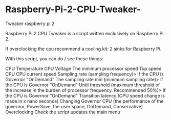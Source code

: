# Raspberry-Pi-2-CPU-Tweaker-
Tweaker raspberry pi 2

Raspberry Pi 2 CPU Tweaker is a script written exclusively on Raspberry Pi 2.

If overclocking the cpu recommend a cooling kit: 2 sinks for Raspberry Pi.

With this script, you can do / see these things:

CPU Temperature
CPU Voltage
The minimum processor speed
Top speed CPU
CPU current speed
Sampling rate (sampling frequency)> if the CPU is Governor "OnDemand"
The sampling rate min (minimum sampling rate)> if the CPU is Governor "OnDemand"
Until threshold (maximum threshold of the increase in the burden of processor frequency. Recommended 50%)> if the CPU is Governor "OnDemand"
Transition latency (CPU speed change is made in x nano seconds)
Changing Governor CPU (the performance of the governor, PowerSave, the user space, OnDemand, Conservative)
Overclocking
Check the script updates the main menu

